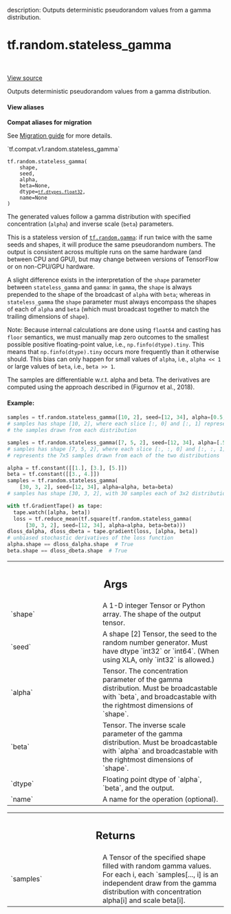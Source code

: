 description: Outputs deterministic pseudorandom values from a gamma distribution.

<div itemscope itemtype="http://developers.google.com/ReferenceObject">
<meta itemprop="name" content="tf.random.stateless_gamma" />
<meta itemprop="path" content="Stable" />
</div>

# tf.random.stateless_gamma

<!-- Insert buttons and diff -->

<table class="tfo-notebook-buttons tfo-api nocontent" align="left">

</table>

<a target="_blank" class="external" href="/code/stable/tensorflow/python/ops/stateless_random_ops.py">View source</a>



Outputs deterministic pseudorandom values from a gamma distribution.

<section class="expandable">
  <h4 class="showalways">View aliases</h4>
  <p>
<b>Compat aliases for migration</b>
<p>See
<a href="https://www.tensorflow.org/guide/migrate">Migration guide</a> for
more details.</p>
<p>`tf.compat.v1.random.stateless_gamma`</p>
</p>
</section>

<pre class="devsite-click-to-copy prettyprint lang-py tfo-signature-link">
<code>tf.random.stateless_gamma(
    shape,
    seed,
    alpha,
    beta=None,
    dtype=<a href="../../tf/dtypes.md#float32"><code>tf.dtypes.float32</code></a>,
    name=None
)
</code></pre>



<!-- Placeholder for "Used in" -->

The generated values follow a gamma distribution with specified concentration
(`alpha`) and inverse scale (`beta`) parameters.

This is a stateless version of <a href="../../tf/random/gamma.md"><code>tf.random.gamma</code></a>: if run twice with the same
seeds and shapes, it will produce the same pseudorandom numbers. The output is
consistent across multiple runs on the same hardware (and between CPU and
GPU),
but may change between versions of TensorFlow or on non-CPU/GPU hardware.

A slight difference exists in the interpretation of the `shape` parameter
between `stateless_gamma` and `gamma`: in `gamma`, the `shape` is always
prepended to the shape of the broadcast of `alpha` with `beta`; whereas in
`stateless_gamma` the `shape` parameter must always encompass the shapes of
each of `alpha` and `beta` (which must broadcast together to match the
trailing dimensions of `shape`).

Note: Because internal calculations are done using `float64` and casting has
`floor` semantics, we must manually map zero outcomes to the smallest
possible positive floating-point value, i.e., `np.finfo(dtype).tiny`.  This
means that `np.finfo(dtype).tiny` occurs more frequently than it otherwise
should.  This bias can only happen for small values of `alpha`, i.e.,
`alpha << 1` or large values of `beta`, i.e., `beta >> 1`.

The samples are differentiable w.r.t. alpha and beta.
The derivatives are computed using the approach described in
(Figurnov et al., 2018).

#### Example:



```python
samples = tf.random.stateless_gamma([10, 2], seed=[12, 34], alpha=[0.5, 1.5])
# samples has shape [10, 2], where each slice [:, 0] and [:, 1] represents
# the samples drawn from each distribution

samples = tf.random.stateless_gamma([7, 5, 2], seed=[12, 34], alpha=[.5, 1.5])
# samples has shape [7, 5, 2], where each slice [:, :, 0] and [:, :, 1]
# represents the 7x5 samples drawn from each of the two distributions

alpha = tf.constant([[1.], [3.], [5.]])
beta = tf.constant([[3., 4.]])
samples = tf.random.stateless_gamma(
    [30, 3, 2], seed=[12, 34], alpha=alpha, beta=beta)
# samples has shape [30, 3, 2], with 30 samples each of 3x2 distributions.

with tf.GradientTape() as tape:
  tape.watch([alpha, beta])
  loss = tf.reduce_mean(tf.square(tf.random.stateless_gamma(
      [30, 3, 2], seed=[12, 34], alpha=alpha, beta=beta)))
dloss_dalpha, dloss_dbeta = tape.gradient(loss, [alpha, beta])
# unbiased stochastic derivatives of the loss function
alpha.shape == dloss_dalpha.shape  # True
beta.shape == dloss_dbeta.shape  # True
```

<!-- Tabular view -->
 <table class="responsive fixed orange">
<colgroup><col width="214px"><col></colgroup>
<tr><th colspan="2"><h2 class="add-link">Args</h2></th></tr>

<tr>
<td>
`shape`
</td>
<td>
A 1-D integer Tensor or Python array. The shape of the output tensor.
</td>
</tr><tr>
<td>
`seed`
</td>
<td>
A shape [2] Tensor, the seed to the random number generator. Must have
dtype `int32` or `int64`. (When using XLA, only `int32` is allowed.)
</td>
</tr><tr>
<td>
`alpha`
</td>
<td>
Tensor. The concentration parameter of the gamma distribution. Must
be broadcastable with `beta`, and broadcastable with the rightmost
dimensions of `shape`.
</td>
</tr><tr>
<td>
`beta`
</td>
<td>
Tensor. The inverse scale parameter of the gamma distribution. Must be
broadcastable with `alpha` and broadcastable with the rightmost dimensions
of `shape`.
</td>
</tr><tr>
<td>
`dtype`
</td>
<td>
Floating point dtype of `alpha`, `beta`, and the output.
</td>
</tr><tr>
<td>
`name`
</td>
<td>
A name for the operation (optional).
</td>
</tr>
</table>



<!-- Tabular view -->
 <table class="responsive fixed orange">
<colgroup><col width="214px"><col></colgroup>
<tr><th colspan="2"><h2 class="add-link">Returns</h2></th></tr>

<tr>
<td>
`samples`
</td>
<td>
A Tensor of the specified shape filled with random gamma values.
For each i, each `samples[..., i] is an independent draw from the gamma
distribution with concentration alpha[i] and scale beta[i].
</td>
</tr>
</table>

